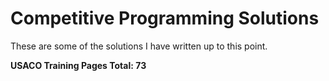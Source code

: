 # Competitive Programming Solutions

These are some of the solutions I have written up to this point.

**USACO Training Pages Total: $73$**
